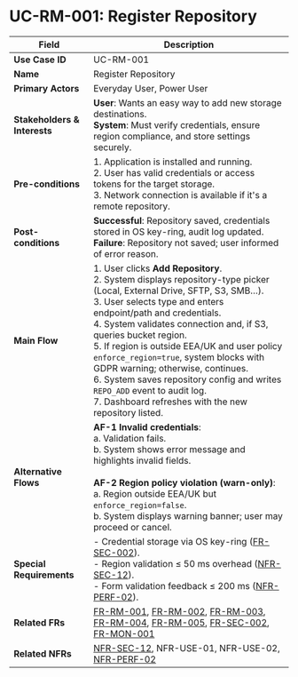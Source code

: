 # UC-RM-001: Register Repository

| Field                        | Description                                                                                                                                                                                                                                                                                                                                                                                                                                                                                                                                          |
|------------------------------|------------------------------------------------------------------------------------------------------------------------------------------------------------------------------------------------------------------------------------------------------------------------------------------------------------------------------------------------------------------------------------------------------------------------------------------------------------------------------------------------------------------------------------------------------|
| **Use Case ID**              | UC-RM-001                                                                                                                                                                                                                                                                                                                                                                                                                                                                                                                                            |
| **Name**                     | Register Repository                                                                                                                                                                                                                                                                                                                                                                                                                                                                                                                                  |
| **Primary Actors**           | Everyday User, Power User                                                                                                                                                                                                                                                                                                                                                                                                                                                                                                                            |
| **Stakeholders & Interests** | **User**: Wants an easy way to add new storage destinations. <br> **System**: Must verify credentials, ensure region compliance, and store settings securely.                                                                                                                                                                                                                                                                                                                                                                                        |
| **Pre-conditions**           | 1. Application is installed and running. <br> 2. User has valid credentials or access tokens for the target storage. <br> 3. Network connection is available if it's a remote repository.                                                                                                                                                                                                                                                                                                                                                            |
| **Post-conditions**          | **Successful**: Repository saved, credentials stored in OS key-ring, audit log updated. <br> **Failure**: Repository not saved; user informed of error reason.                                                                                                                                                                                                                                                                                                                                                                                       |
| **Main Flow**                | 1. User clicks **Add Repository**. <br> 2. System displays repository-type picker (Local, External Drive, SFTP, S3, SMB…). <br> 3. User selects type and enters endpoint/path and credentials. <br> 4. System validates connection and, if S3, queries bucket region. <br> 5. If region is outside EEA/UK and user policy `enforce_region=true`, system blocks with GDPR warning; otherwise, continues. <br> 6. System saves repository config and writes `REPO_ADD` event to audit log. <br> 7. Dashboard refreshes with the new repository listed. |
| **Alternative Flows**        | **AF-1 Invalid credentials**: <br> a. Validation fails. <br> b. System shows error message and highlights invalid fields. <br><br> **AF-2 Region policy violation (warn-only)**: <br> a. Region outside EEA/UK but `enforce_region=false`. <br> b. System displays warning banner; user may proceed or cancel.                                                                                                                                                                                                                                    |
| **Special Requirements**     | - Credential storage via OS key-ring ([FR-SEC-002](3-1-3-Security.md#frSec002)). <br> - Region validation ≤ 50 ms overhead ([NFR-SEC-12](3-4-6-Security-Compliance.md#nfrSec12)). <br> - Form validation feedback ≤ 200 ms ([NFR-PERF-02](3-4-1-Performance.md#nfrPerf02)).                                                                                                                                                                                                                                                                                   |
| **Related FRs**              | [FR-RM-001](3-1-1-Repository-Management.md#frRm001), [FR-RM-002](3-1-1-Repository-Management.md#frRm002), [FR-RM-003](3-1-1-Repository-Management.md#frRm003), [FR-RM-004](3-1-1-Repository-Management.md#frRm004), [FR-RM-005](3-1-1-Repository-Management.md#frRm005), [FR-SEC-002](3-1-3-Security.md#frSec002), [FR-MON-001](3-1-6-Monitoring-Reporting.md#frMon001)                                                                                                                                                                                                                                                                                                                                                                                                              |
| **Related NFRs**             | [NFR-SEC-12](3-4-6-Security-Compliance.md#nfrSec12), NFR-USE-01, NFR-USE-02, [NFR-PERF-02](3-4-1-Performance.md#nfrPerf02)                                                                                                                                                                                                                                                                                                                                                                                                                                                                                               |
